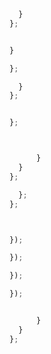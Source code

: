 


```js
  }
};

```

```js

}

```

```js
};

  }
};

```

```js

};




```


```js
      }
  }
};
```


```js
  };
};
```
```js
```

```js

});

});

});

});
```
```js

      }
  }
};
```
